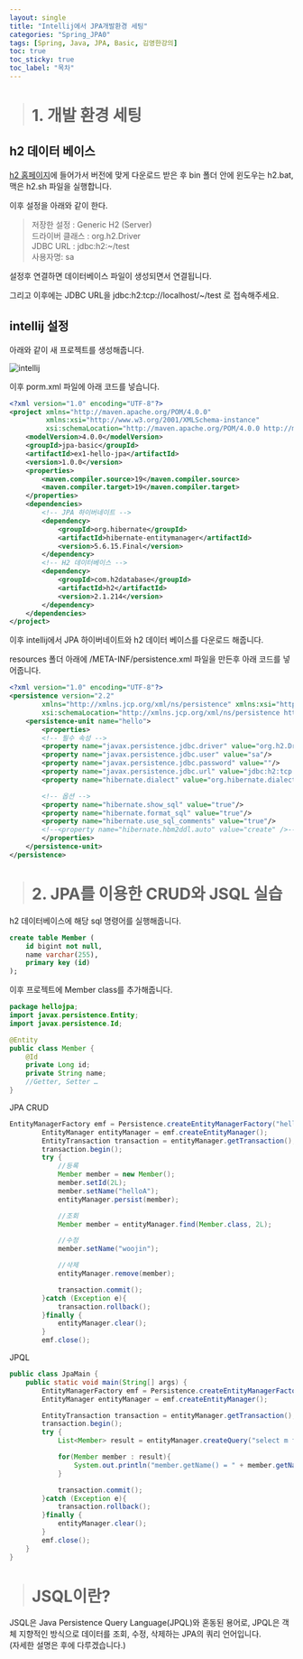 ```yaml
---
layout: single
title: "Intellij에서 JPA개발환경 세팅"
categories: "Spring_JPA0"
tags: [Spring, Java, JPA, Basic, 김영한강의]
toc: true
toc_sticky: true
toc_label: "목차"
---
```


> # 1. 개발 환경 세팅

## h2 데이터 베이스

[h2 홈페이지](http://www.h2database.com/html/main.html)에 들어가서
버전에 맞게 다운로드 받은 후 bin 폴더 안에 윈도우는 h2.bat, 맥은 h2.sh 파일을 실행합니다.

이후 설정을 아래와 같이 한다.

> 저장한 설정 : Generic H2 (Server)  
> 드라이버 클래스 : org.h2.Driver  
> JDBC URL : jdbc:h2:~/test  
> 사용자명: sa

설정후 연결하면 데이터베이스 파일이 생성되면서 연결됩니다.

그리고 이후에는 JDBC URL을 jdbc:h2:tcp://localhost/~/test 로 접속해주세요.

## intellij 설정

아래와 같이 새 프로젝트를 생성해줍니다.

![intellij](../../images/2023-04-11-infrun02/Intellij-JPA.png)

이후 porm.xml 파일에 아래 코드를 넣습니다.

```xml
<?xml version="1.0" encoding="UTF-8"?>
<project xmlns="http://maven.apache.org/POM/4.0.0"
         xmlns:xsi="http://www.w3.org/2001/XMLSchema-instance"
         xsi:schemaLocation="http://maven.apache.org/POM/4.0.0 http://maven.apache.org/xsd/maven-4.0.0.xsd">
    <modelVersion>4.0.0</modelVersion>
    <groupId>jpa-basic</groupId>
    <artifactId>ex1-hello-jpa</artifactId>
    <version>1.0.0</version>
    <properties>
        <maven.compiler.source>19</maven.compiler.source>
        <maven.compiler.target>19</maven.compiler.target>
    </properties>
    <dependencies>
        <!-- JPA 하이버네이트 -->
        <dependency>
            <groupId>org.hibernate</groupId>
            <artifactId>hibernate-entitymanager</artifactId>
            <version>5.6.15.Final</version>
        </dependency>
        <!-- H2 데이터베이스 -->
        <dependency>
            <groupId>com.h2database</groupId>
            <artifactId>h2</artifactId>
            <version>2.1.214</version>
        </dependency>
    </dependencies>
</project>
```

이후 intellij에서 JPA 하이버네이트와 h2 데이터 베이스를 다운로드 해줍니다.

resources 폴더 아래에 /META-INF/persistence.xml 파일을 만든후 아래 코드를 넣어줍니다.

```xml
<?xml version="1.0" encoding="UTF-8"?>
<persistence version="2.2"
        xmlns="http://xmlns.jcp.org/xml/ns/persistence" xmlns:xsi="http://www.w3.org/2001/XMLSchema-instance"
        xsi:schemaLocation="http://xmlns.jcp.org/xml/ns/persistence http://xmlns.jcp.org/xml/ns/persistence/persistence_2_2.xsd">
    <persistence-unit name="hello">
        <properties>
        <!-- 필수 속성 -->
        <property name="javax.persistence.jdbc.driver" value="org.h2.Driver"/>
        <property name="javax.persistence.jdbc.user" value="sa"/>
        <property name="javax.persistence.jdbc.password" value=""/>
        <property name="javax.persistence.jdbc.url" value="jdbc:h2:tcp://localhost/~/test"/>
        <property name="hibernate.dialect" value="org.hibernate.dialect.H2Dialect"/>

        <!-- 옵션 -->
        <property name="hibernate.show_sql" value="true"/>
        <property name="hibernate.format_sql" value="true"/>
        <property name="hibernate.use_sql_comments" value="true"/>
        <!--<property name="hibernate.hbm2ddl.auto" value="create" />-->
        </properties>
    </persistence-unit>
</persistence>
```

> # 2. JPA를 이용한 CRUD와 JSQL 실습

h2 데이터베이스에 해당 sql 명령어를 실행해줍니다.

```sql
create table Member (
    id bigint not null,
    name varchar(255),
    primary key (id)
);
```

이후 프로젝트에 Member class를 추가해줍니다.

```Java
package hellojpa;
import javax.persistence.Entity;
import javax.persistence.Id;

@Entity
public class Member {
    @Id
    private Long id;
    private String name;
    //Getter, Setter …
}
```

JPA CRUD

```java
EntityManagerFactory emf = Persistence.createEntityManagerFactory("hello");
        EntityManager entityManager = emf.createEntityManager();
        EntityTransaction transaction = entityManager.getTransaction();
        transaction.begin();
        try {
            //등록
            Member member = new Member();
            member.setId(2L);
            member.setName("helloA");
            entityManager.persist(member);

            //조회
            Member member = entityManager.find(Member.class, 2L);

            //수정
            member.setName("woojin");

            //삭제
            entityManager.remove(member);

            transaction.commit();
        }catch (Exception e){
            transaction.rollback();
        }finally {
            entityManager.clear();
        }
        emf.close();
```

JPQL

```java
public class JpaMain {
    public static void main(String[] args) {
        EntityManagerFactory emf = Persistence.createEntityManagerFactory("hello");
        EntityManager entityManager = emf.createEntityManager();

        EntityTransaction transaction = entityManager.getTransaction();
        transaction.begin();
        try {
            List<Member> result = entityManager.createQuery("select m from Member as m", Member.class).getResultList();

            for(Member member : result){
                System.out.println("member.getName() = " + member.getName());
            }

            transaction.commit();
        }catch (Exception e){
            transaction.rollback();
        }finally {
            entityManager.clear();
        }
        emf.close();
    }
}
```

> # JSQL이란?

JSQL은 Java Persistence Query Language(JPQL)와 혼동된 용어로, JPQL은 객체 지향적인 방식으로 데이터를 조회, 수정, 삭제하는 JPA의 쿼리 언어입니다.  
(자세한 설명은 후에 다루겠습니다.)
